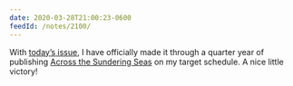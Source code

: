 ```yaml
---
date: 2020-03-28T21:00:23-0600
feedId: /notes/2100/
---
```


With [today’s issue][13], I have officially made it through a quarter year of publishing [Across the Sundering Seas][atss] on my target schedule. A nice little victory!

[13]: https://buttondown.email/chriskrycho/archive/the-whys-of-my-reading-list-across-the-sundering/
[atss]: https://buttondown.email/chriskrycho
